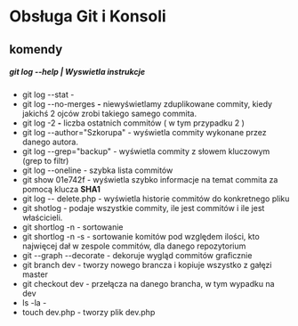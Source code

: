 # Obsługa Git i Konsoli

## komendy

##### git log --help | Wyswietla instrukcje

* git log --stat - 
* git log --no-merges **-** niewyświetlamy zduplikowane commity, kiedy jakichś 2 ojców zrobi takiego samego commita.
* git log -2 **-** liczba ostatnich commitów ( w tym przypadku 2 )
* git log --author="Szkorupa" - wyświetla commity wykonane przez danego autora.
* git log --grep="backup" - wyświetla commity z słowem kluczowym (grep to filtr) 
* git log --oneline - szybka lista commitów
* git show 01e742f - wyświetla szybko informacje na temat commita za pomocą klucza **SHA1**
* git log -- delete.php - wyświetla historie commitów do konkretnego pliku
* git shotlog - podaje wszystkie commity, ile jest commitów i ile jest właścicieli.
* git shortlog -n - sortowanie
* git shortlog -n -s - sortowanie komitów pod względem ilości, kto najwięcej dał w zespole commitów, dla danego repozytorium
* git --graph --decorate - dekoruje wygląd commitów graficznie
* git branch dev - tworzy nowego brancza i kopiuje wszystko z gałęzi master
* git checkout dev - przełącza na danego brancha, w tym wypadku na dev
* ls -la - 
* touch dev.php - tworzy plik dev.php